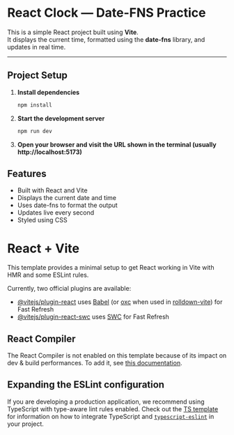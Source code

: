 # React Clock — Date-FNS Practice

This is a simple React project built using **Vite**.  
It displays the current time, formatted using the **date-fns** library, and updates in real time.

---

## Project Setup

1. **Install dependencies**
   ```bash
   npm install

2. **Start the development server**
    ```bash
    npm run dev

3. **Open your browser and visit the URL shown in the terminal (usually http://localhost:5173)**

## Features

* Built with React and Vite
* Displays the current date and time
* Uses date-fns to format the output
* Updates live every second
* Styled using CSS


# React + Vite

This template provides a minimal setup to get React working in Vite with HMR and some ESLint rules.

Currently, two official plugins are available:

- [@vitejs/plugin-react](https://github.com/vitejs/vite-plugin-react/blob/main/packages/plugin-react) uses [Babel](https://babeljs.io/) (or [oxc](https://oxc.rs) when used in [rolldown-vite](https://vite.dev/guide/rolldown)) for Fast Refresh
- [@vitejs/plugin-react-swc](https://github.com/vitejs/vite-plugin-react/blob/main/packages/plugin-react-swc) uses [SWC](https://swc.rs/) for Fast Refresh

## React Compiler

The React Compiler is not enabled on this template because of its impact on dev & build performances. To add it, see [this documentation](https://react.dev/learn/react-compiler/installation).

## Expanding the ESLint configuration

If you are developing a production application, we recommend using TypeScript with type-aware lint rules enabled. Check out the [TS template](https://github.com/vitejs/vite/tree/main/packages/create-vite/template-react-ts) for information on how to integrate TypeScript and [`typescript-eslint`](https://typescript-eslint.io) in your project.
